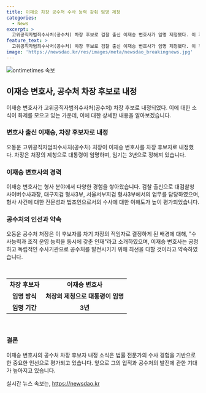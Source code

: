 ```yaml
---
title: 이재승 차장 공수처 수사 능력 갖춰 임명 제청
categories:
  - News
excerpt: >
  고위공직자범죄수사처(공수처) 차장 후보로 검찰 출신 이재승 변호사가 임명 제청됐다. 이 후보는 다양한 범죄 수사를 담당했으며, 공수처 차장으로 임명되면 국민의 신뢰를 받는 독립 수사기관으로 조직을 이끌어 나가는데 최선을 다하겠다고 약속했다. 공수처는 이 후보를 수사능력과 조직 운영 능력을 갖춘 적임자로 결정했으며, 이 후보는 형사 사건에 대한 전문성과 수사에 대한 높은 이해도로 소개됐다. 
feature_text: >
  고위공직자범죄수사처(공수처) 차장 후보로 검찰 출신 이재승 변호사가 임명 제청됐다. 이 후보는 다양한 범죄 수사를 담당했으며, 공수처 차장으로 임명되면 국민의 신뢰를 받는 독립 수사기관으로 조직을 이끌어 나가는데 최선을 다하겠다고 약속했다. 공수처는 이 후보를 수사능력과 조직 운영 능력을 갖춘 적임자로 결정했으며, 이 후보는 형사 사건에 대한 전문성과 수사에 대한 높은 이해도로 소개됐다. 
image: 'https://newsdao.kr/res/images/meta/newsdao_breakingnews.jpg'
---
```


<p><img src="https://newsdao.kr/res/images/meta/newsdao_breakingnews.jpg" alt="ontimetimes 속보" /></p>

<h2 data-ke-size="size26">이재승 변호사, 공수처 차장 후보로 내정</h2>

<p data-ke-size="size16">이재승 변호사가 고위공직자범죄수사처(공수처) 차장 후보로 내정되었다. 이에 대한 소식이 화제를 모으고 있는 가운데, 이에 대한 상세한 내용을 알아보겠습니다.</p>

<h3><b>변호사 출신 이재승, 차장 후보자로 내정</b></h3>

<p data-ke-size="size16">오동운 고위공직자범죄수사처(공수처) 처장이 이재승 변호사를 차장 후보자로 내정했다. 차장은 처장의 제청으로 대통령이 임명하며, 임기는 3년으로 정해져 있습니다.</p>

<h3><b>이재승 변호사의 경력</b></h3>

<p data-ke-size="size16">이재승 변호사는 형사 분야에서 다양한 경험을 쌓아왔습니다. 검찰 출신으로 대검찰청 사이버수사과장, 대구지검 형사3부, 서울서부지검 형사3부에서의 업무를 담당하였으며, 형사 사건에 대한 전문성과 법조인으로서의 수사에 대한 이해도가 높이 평가되었습니다.</p>

<h3><b>공수처의 인선과 약속</b></h3>

<p data-ke-size="size16">오동운 공수처 처장은 이 후보자를 차기 차장의 적임자로 결정하게 된 배경에 대해, "수사능력과 조직 운영 능력을 동시에 갖춘 인재"라고 소개하였으며, 이재승 변호사는 공정하고 독립적인 수사기관으로 공수처를 발전시키기 위해 최선을 다할 것이라고 약속하였습니다.</p>

<p data-ke-size="size16">&nbsp;</p>

<table>
    <tbody>
        <tr>
            <td style="text-align: center; height: 17px;"><b>차장 후보자</b></td>
            <td style="text-align: center; height: 17px;"><b>이재승 변호사</b></td>
        </tr>
        <tr>
            <td style="text-align: center; height: 17px;"><b>임명 방식</b></td>
            <td style="text-align: center; height: 17px;"><b>처장의 제청으로 대통령이 임명</b></td>
        </tr>
        <tr>
            <td style="text-align: center; height: 17px;"><b>임명 기간</b></td>
            <td style="text-align: center; height: 17px;"><b>3년</b></td>
        </tr>
    </tbody>
</table>

<p data-ke-size="size16">&nbsp;</p>

<h3><b>결론</b></h3>

<p data-ke-size="size16">이재승 변호사의 공수처 차장 후보자 내정 소식은 법률 전문가의 수사 경험을 기반으로 한 중요한 인선으로 평가되고 있습니다. 앞으로 그의 업적과 공수처의 발전에 관한 기대가 높아지고 있습니다.</p>
실시간 뉴스 속보는, <a href="https://newsdao.kr" rel="dofollow">https://newsdao.kr</a>


